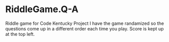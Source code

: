 # RiddleGame.Q-A
Riddle game for Code Kentucky Project
I have the game randamized so the questions come up in a different order each time you play.
Score is kept up at the top left.
